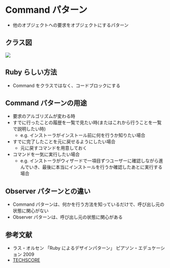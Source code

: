 # Command パターン

- 他のオブジェクトへの要求をオブジェクトにするパターン

## クラス図

![](https://i.imgur.com/EYWtOI3.png)

## Ruby らしい方法

- Command をクラスではなく、コードブロックにする

## Command パターンの用途

- 要求のアルゴリズムが変わる時
- すでに行ったことの履歴を一覧で見たい時(またはこれから行うことを一覧で説明したい時)
  - e.g. インストーラがインストール前に何を行うか知りたい場合
- すでに完了したことを元に戻せるようにしたい場合
  - 元に戻すコマンドを用意しておく
- コマンドを一気に実行したい場合
  - e.g. インストーラがウィザードで一項目ずつユーザーに確認しながら進んでいき、最後に本当にインストールを行うか確認したあとに実行する場合

## Observer パターンとの違い

- Command パターンは、何かを行う方法を知っているだけで、呼び出し元の状態に関心がない
- Observer パターンは、呼び出し元の状態に関心がある

## 参考文献

- ラス・オルセン 「Ruby によるデザインパターン」 ピアソン・エデュケーション 2009
- [TECHSCORE](https://www.techscore.com/tech/DesignPattern/Command)
